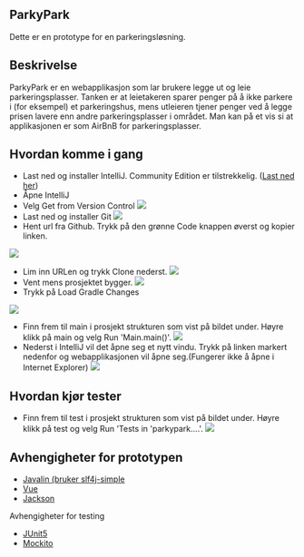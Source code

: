 ## ParkyPark
Dette er en prototype for en parkeringsløsning. 

## Beskrivelse
ParkyPark er en webapplikasjon som lar brukere legge ut og leie parkeringsplasser. 
Tanken er at leietakeren sparer penger på å ikke parkere i (for eksempel)
et parkeringshus, mens utleieren tjener penger ved å legge prisen lavere enn andre parkeringsplasser
i området. Man kan på et vis si at applikasjonen er som AirBnB for parkeringsplasser.

## Hvordan komme i gang
- Last ned og installer IntelliJ. Community Edition er tilstrekkelig.  ([Last ned her](https://www.jetbrains.com/idea/download/#section=windows))
- Åpne IntelliJ
- Velg Get from Version Control
![](images/get_from_vc.png)
- Last ned og installer Git
![](images/install_git.png)
- Hent url fra Github. Trykk på den grønne Code knappen øverst og kopier linken.

![](images/url_github.png)
- Lim inn URLen og trykk Clone nederst.
![](images/lim_inn_url.png)
- Vent mens prosjektet bygger.
![](images/vent.png)
- Trykk på Load Gradle Changes

![](images/load_gradle_changes.png)
- Finn frem til main i prosjekt strukturen som vist på bildet under. Høyre klikk på main og velg Run 'Main.main()'.
![](images/kjor_main.png)
- Nederst i IntelliJ vil det åpne seg et nytt vindu. Trykk på linken markert nedenfor og webapplikasjonen vil åpne seg.(Fungerer ikke å åpne i Internet Explorer)
![](images/javalin.png)

## Hvordan kjør tester
- Finn frem til test i prosjekt strukturen som vist på bildet under. Høyre klikk på test og velg Run 'Tests in 'parkypark....'.
![](images/kjor_test.png)

## Avhengigheter for prototypen
- [Javalin (bruker slf4j-simple](https://javalin.io/documentation)
- [Vue](https://vuejs.org/v2/guide/)
- [Jackson](https://github.com/FasterXML/jackson-docs)

Avhengigheter for testing
- [JUnit5](https://junit.org/junit5/docs/current/user-guide/)
- [Mockito](https://site.mockito.org/)
